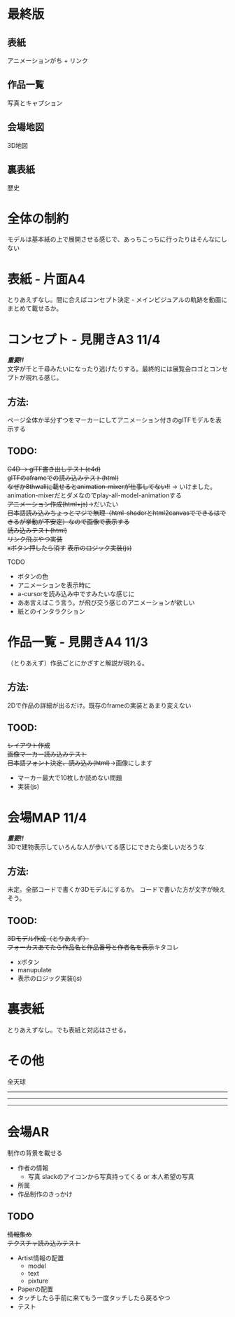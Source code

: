# 最終版
## 表紙
アニメーションがち + リンク
## 作品一覧
写真とキャプション
## 会場地図
3D地図
## 裏表紙
歴史

# 全体の制約
モデルは基本紙の上で展開させる感じで、あっちこっちに行ったりはそんなにしない

# 表紙 - 片面A4
とりあえずなし。間に合えばコンセプト決定 - メインビジュアルの軌跡を動画にまとめて載せるか。

# コンセプト - 見開きA3 11/4
***重要!!***<br>
文字が千と千尋みたいになったり逃げたりする。最終的には展覧会ロゴとコンセプトが現れる感じ。
## 方法:
ページ全体か半分ずつをマーカーにしてアニメーション付きのglTFモデルを表示する
## TODO:
~~C4D -> glTF書き出しテスト(c4d)~~ <br>
~~glTFのaframeでの読み込みテスト(html)~~ <br>
~~なぜか8thwallに載せるとanimation-mixerが仕事してない!!~~
-> いけました。 animation-mixerだとダメなのでplay-all-model-animationする<br>
~~アニメーション作成(html+js)~~->だいたい<br>
~~日本語読み込みちょっとマジで無理（html-shaderとhtml2canvasでできるはできるが挙動が不安定）なので画像で表示する~~<br>
~~読み込みテスト(html)~~<br>
~~リンク飛ぶやつ実装~~<br>
~~xボタン押したら消す~~
~~表示のロジック実装(js)~~

TODO
- ボタンの色
- アニメーションを表示時に
- a-cursorを読み込み中ですみたいな感じに
- ああ言えばこう言う。が飛び交う感じのアニメーションが欲しい
- 紙とのインタラクション

# 作品一覧 - 見開きA4 11/3
（とりあえず）作品ごとにかざすと解説が現れる。 
## 方法:
2Dで作品の詳細が出るだけ。既存のframeの実装とあまり変えない
## TOOD:
~~レイアウト作成~~<br>
~~画像マーカー読み込みテスト~~<br>
~~日本語フォント決定、読み込み(html)~~->画像にします

- マーカー最大で10枚しか読めない問題
- 実装(js)

# 会場MAP 11/4
***重要!!***<br>
3Dで建物表示していろんな人が歩いてる感じにできたら楽しいだろうな
## 方法:
未定。全部コードで書くか3Dモデルにするか。
コードで書いた方が文字が映えそう。
## TOOD:
~~3Dモデル作成（とりあえず）~~<br>
~~フォーカスあてたら作品名と作品番号と作者名を表示~~キタコレ<br>
- xボタン
- manupulate
- 表示のロジック実装(js)

# 裏表紙
とりあえずなし。でも表紙と対応はさせる。

# その他
全天球



***
***
***
# 会場AR
制作の背景を載せる

- 作者の情報
    - 写真
    slackのアイコンから写真持ってくる or 本人希望の写真
- 所属
- 作品制作のきっかけ

## TODO
~~情報集め~~<br>
~~テクスチャ読み込みテスト~~<br>
- Artist情報の配置
    - model
    - text
    - pixture
- Paperの配置
- タッチしたら手前に来てもう一度タッチしたら戻るやつ
- テスト
